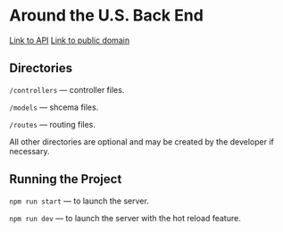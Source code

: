 # Around the U.S. Back End

[Link to API](https://api.around-the-us.students.nomoreparties.sbs)
[Link to public domain](https://www.around-the-us.students.nomoreparties.sbs)

## Directories

`/controllers` — controller files.

`/models` — shcema files.

`/routes` — routing files.

All other directories are optional and may be created by the developer if necessary.

## Running the Project

`npm run start` — to launch the server.

`npm run dev` — to launch the server with the hot reload feature.
